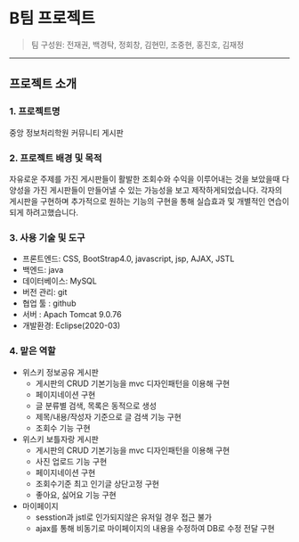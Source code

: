 # B팀 프로젝트

> 팀 구성원: 전재권, 백경탁, 정회창, 김현민, 조중현, 홍진호, 김재정

---

## 프로젝트 소개

### 1. 프로젝트명
중앙 정보처리학원 커뮤니티 게시판

### 2. 프로젝트 배경 및 목적
자유로운 주제를 가진 게시판들이 활발한 조회수와 수익을 이루어내는 것을 보았을때
다양성을 가진 게시판들이 만들어낼 수 있는 가능성을 보고 제작하게되었습니다.
각자의 게시판을 구현하며 추가적으로 원하는 기능의 구현을 통해 실습효과 및 개별적인 연습이 되게 하려고했습니다.

### 3. 사용 기술 및 도구
- 프론트엔드: CSS, BootStrap4.0, javascript, jsp, AJAX, JSTL
- 백엔드: java
- 데이터베이스: MySQL
- 버전 관리: git
- 협업 툴 : github
- 서버 : Apach Tomcat  9.0.76
- 개발환경: Eclipse(2020-03)

### 4. 맡은 역할
- 위스키 정보공유 게시판
  - 게시판의 CRUD 기본기능을 mvc 디자인패턴을 이용해 구현
  - 페이지네이션 구현
  - 글 분류별 검색, 목록은 동적으로 생성
  - 제목/내용/작성자 기준으로 글 검색 기능 구현
  - 조회수 기능 구현
- 위스키 보틀자랑 게시판
  - 게시판의 CRUD 기본기능을 mvc 디자인패턴을 이용해 구현
  - 사진 업로드 기능 구현
  - 페이지네이션 구현
  - 조회수기준 최고 인기글 상단고정 구현
  - 좋아요, 싫어요 기능 구현
- 마이페이지
  - sesstion과 jstl로 인가되지않은 유저일 경우 접근 불가
  - ajax를 통해 비동기로 마이페이지의 내용을 수정하여 DB로 수정 전달 구현


